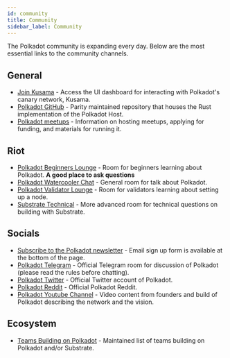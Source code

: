 ```yaml
---
id: community
title: Community
sidebar_label: Community
---
```


The Polkadot community is expanding every day. Below are the most essential links to the community
channels.

## General

- [Join Kusama](https://polkadot.js.org/apps/#/explorer) - Access the UI dashboard for interacting
  with Polkadot's canary network, Kusama.
- [Polkadot GitHub](https://github.com/paritytech/polkadot/) - Parity maintained repository that
  houses the Rust implementation of the Polkadot Host.
- [Polkadot meetups](https://github.com/w3f/Web3-collaboration/blob/master/meetups.md) - Information
  on hosting meetups, applying for funding, and materials for running it.

## Riot

- [Polkadot Beginners Lounge](https://riot.im/app/#/room/#polkadotnoobs:matrix.org) - Room for
  beginners learning about Polkadot. **A good place to ask questions**
- [Polkadot Watercooler Chat](https://riot.im/app/#/room/#polkadot-watercooler:matrix.org) - General
  room for talk about Polkadot.
- [Polkadot Validator Lounge](https://riot.im/app/#/room/#polkadot-validator-lounge:matrix.org) -
  Room for validators learning about setting up a node.
- [Substrate Technical](https://riot.im/app/#/room/#substrate-technical:matrix.org) - More advanced
  room for technical questions on building with Substrate.

## Socials

- [Subscribe to the Polkadot newsletter](https://polkadot.network/#roadmap) - Email sign up form is
  available at the bottom of the page.
- [Polkadot Telegram](https://t.me/polkadotofficial) - Official Telegram room for discussion of
  Polkadot (please read the rules before chatting).
- [Polkadot Twitter](https://twitter.com/polkadotnetwork) - Official Twitter account of Polkadot.
- [Polkadot Reddit](https://www.reddit.com/r/dot/) - Official Polkadot Reddit.
- [Polkadot Youtube Channel](https://www.youtube.com/channel/UCB7PbjuZLEba_znc7mEGNgw) - Video
  content from founders and build of Polkadot describing the network and the vision.

## Ecosystem

- [Teams Building on Polkadot](https://forum.web3.foundation/t/teams-building-on-polkadot/67) -
  Maintained list of teams building on Polkadot and/or Substrate.
